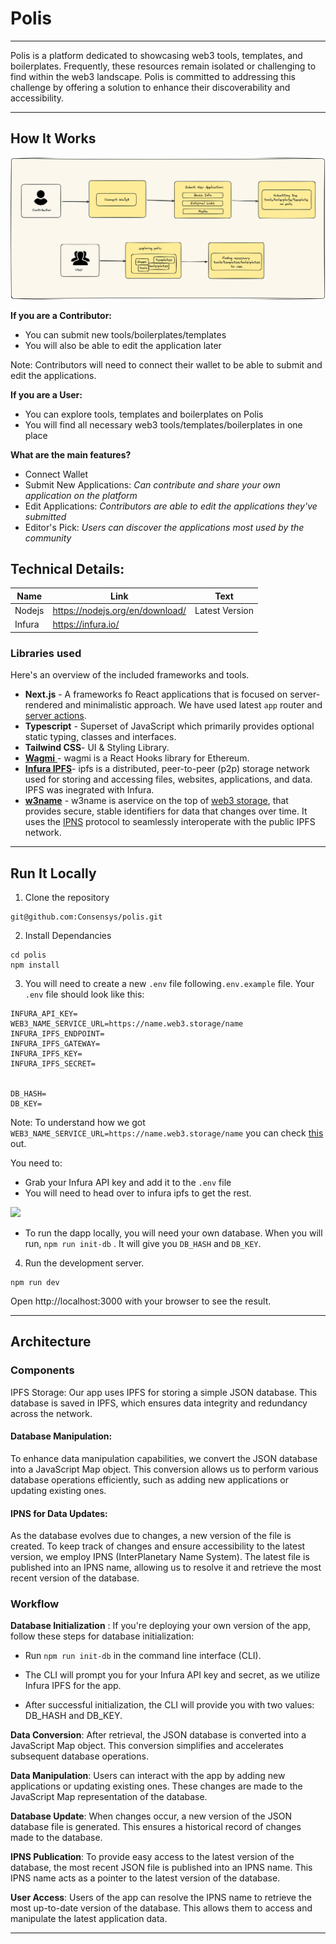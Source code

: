 # Polis

---

Polis is a platform dedicated to showcasing web3 tools, templates, and boilerplates. Frequently, these resources remain isolated or challenging to find within the web3 landscape. Polis is committed to addressing this challenge by offering a solution to enhance their discoverability and accessibility.

---

## How It Works

![polis](./public/polis.png)

**If you are a Contributor:**

- You can submit new tools/boilerplates/templates
- You will also be able to edit the application later

Note: Contributors will need to connect their wallet to be able to submit and edit the applications.

**If you are a User:**

- You can explore tools, templates and boilerplates on Polis
- You will find all necessary web3 tools/templates/boilerplates in one place

**What are the main features?**

- Connect Wallet
- Submit New Applications: _Can contribute and share your own application on the platform_
- Edit Applications: _Contributors are able to edit the applications they've submitted_
- Editor's Pick: _Users can discover the applications most used by the community_

## Technical Details:

| Name   | Link                            | Text           |
| ------ | ------------------------------- | -------------- |
| Nodejs | https://nodejs.org/en/download/ | Latest Version |
| Infura | https://infura.io/              |                |

### **Libraries used**

Here's an overview of the included frameworks and tools.

- **Next.js** - A frameworks fo React applications that is focused on server-rendered and minimalistic approach.
  We have used latest `app` router and [server actions](https://nextjs.org/docs/app/building-your-application/data-fetching/server-actions).
- **Typescript** - Superset of JavaScript which primarily provides optional static typing, classes and interfaces.
- **Tailwind CSS**- UI & Styling Library.
- [**Wagmi** ](https://wagmi.sh/)- wagmi is a React Hooks library for Ethereum.
- **[Infura IPFS](https://docs.infura.io/networks/ipfs)**- ipfs is a distributed, peer-to-peer (p2p) storage network used for storing and accessing files, websites, applications, and data. IPFS was inegrated with Infura.
- [**w3name**](https://web3.storage/docs/how-tos/w3name/) - w3name is aservice on the top of [web3 storage](https://web3.storage/), that provides secure, stable identifiers for data that changes over time. It uses the [IPNS](https://docs.ipfs.tech/concepts/ipns/) protocol to seamlessly interoperate with the public IPFS network.

---

## Run It Locally

1. Clone the repository

```
git@github.com:Consensys/polis.git
```

2. Install Dependancies

```
cd polis
npm install
```

3. You will need to create a new `.env` file following`.env.example` file. Your `.env` file should look like this:

```
INFURA_API_KEY=
WEB3_NAME_SERVICE_URL=https://name.web3.storage/name
INFURA_IPFS_ENDPOINT=
INFURA_IPFS_GATEWAY=
INFURA_IPFS_KEY=
INFURA_IPFS_SECRET=


DB_HASH=
DB_KEY=
```

Note: To understand how we got `WEB3_NAME_SERVICE_URL=https://name.web3.storage/name` you can check [this](https://web3.storage/docs/reference/w3name-http-api/) out.

You need to:

- Grab your Infura API key and add it to the `.env` file
- You will need to head over to infura ipfs to get the rest.

![](https://hackmd.io/_uploads/SyHjBoqh2.png)

- To run the dapp locally, you will need your own database. When you will run, `npm run init-db` . It will give you `DB_HASH` and `DB_KEY`.

4. Run the development server.

```
npm run dev
```

Open http://localhost:3000 with your browser to see the result.

---

## Architecture

### Components

IPFS Storage: Our app uses IPFS for storing a simple JSON database. This database is saved in IPFS, which ensures data integrity and redundancy across the network.

#### Database Manipulation:

To enhance data manipulation capabilities, we convert the JSON database into a JavaScript Map object. This conversion allows us to perform various database operations efficiently, such as adding new applications or updating existing ones.

#### IPNS for Data Updates:

As the database evolves due to changes, a new version of the file is created. To keep track of changes and ensure accessibility to the latest version, we employ IPNS (InterPlanetary Name System). The latest file is published into an IPNS name, allowing us to resolve it and retrieve the most recent version of the database.

### Workflow

**Database Initialization** : If you're deploying your own version of the app, follow these steps for database initialization:

- Run `npm run init-db` in the command line interface (CLI).

- The CLI will prompt you for your Infura API key and secret, as we utilize Infura IPFS for the app.

- After successful initialization, the CLI will provide you with two values: DB_HASH and DB_KEY.

**Data Conversion**: After retrieval, the JSON database is converted into a JavaScript Map object. This conversion simplifies and accelerates subsequent database operations.

**Data Manipulation**: Users can interact with the app by adding new applications or updating existing ones. These changes are made to the JavaScript Map representation of the database.

**Database Update**: When changes occur, a new version of the JSON database file is generated. This ensures a historical record of changes made to the database.

**IPNS Publication**: To provide easy access to the latest version of the database, the most recent JSON file is published into an IPNS name. This IPNS name acts as a pointer to the latest version of the database.

**User Access**: Users of the app can resolve the IPNS name to retrieve the most up-to-date version of the database. This allows them to access and manipulate the latest application data.

---
